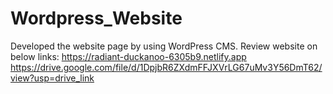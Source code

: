 # Wordpress_Website
Developed the website page by using WordPress CMS.
Review website on below links: 
https://radiant-duckanoo-6305b9.netlify.app
https://drive.google.com/file/d/1DpjbR6ZXdmFFJXVrLG67uMv3Y56DmT62/view?usp=drive_link
